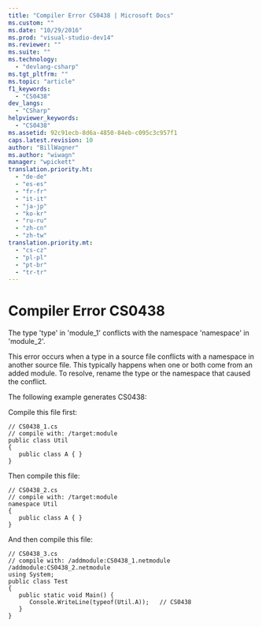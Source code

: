 ```yaml
---
title: "Compiler Error CS0438 | Microsoft Docs"
ms.custom: ""
ms.date: "10/29/2016"
ms.prod: "visual-studio-dev14"
ms.reviewer: ""
ms.suite: ""
ms.technology: 
  - "devlang-csharp"
ms.tgt_pltfrm: ""
ms.topic: "article"
f1_keywords: 
  - "CS0438"
dev_langs: 
  - "CSharp"
helpviewer_keywords: 
  - "CS0438"
ms.assetid: 92c91ecb-8d6a-4850-84eb-c095c3c957f1
caps.latest.revision: 10
author: "BillWagner"
ms.author: "wiwagn"
manager: "wpickett"
translation.priority.ht: 
  - "de-de"
  - "es-es"
  - "fr-fr"
  - "it-it"
  - "ja-jp"
  - "ko-kr"
  - "ru-ru"
  - "zh-cn"
  - "zh-tw"
translation.priority.mt: 
  - "cs-cz"
  - "pl-pl"
  - "pt-br"
  - "tr-tr"
---
```

# Compiler Error CS0438
The type 'type' in 'module_1' conflicts with the namespace 'namespace' in 'module_2'.  
  
 This error occurs when a type in a source file conflicts with a namespace in another source file. This typically happens when one or both come from an added module. To resolve, rename the type or the namespace that caused the conflict.  
  
 The following example generates CS0438:  
  
 Compile this file first:  
  
```  
// CS0438_1.cs  
// compile with: /target:module  
public class Util  
{  
   public class A { }  
}  
```  
  
 Then compile this file:  
  
```  
// CS0438_2.cs  
// compile with: /target:module  
namespace Util   
{  
   public class A { }  
}  
```  
  
 And then compile this file:  
  
```  
// CS0438_3.cs  
// compile with: /addmodule:CS0438_1.netmodule /addmodule:CS0438_2.netmodule  
using System;  
public class Test  
{  
   public static void Main() {  
      Console.WriteLine(typeof(Util.A));   // CS0438  
   }  
}  
  
```